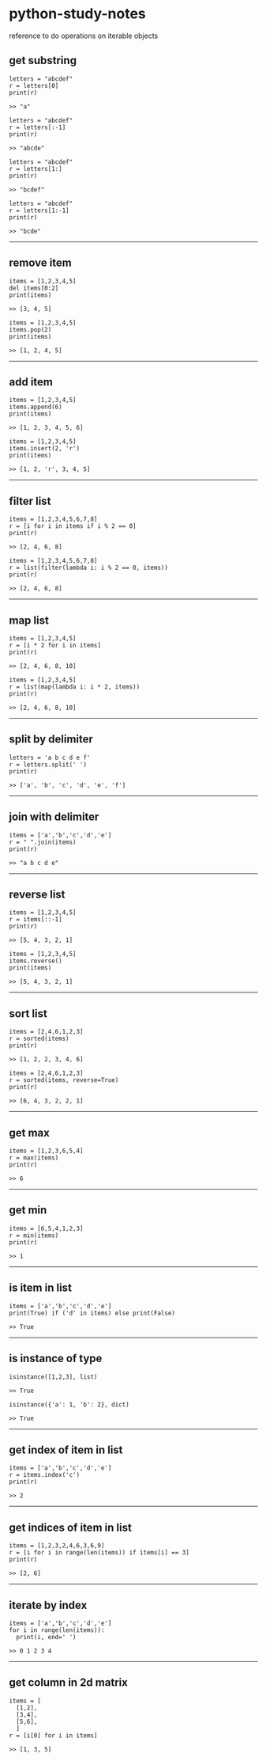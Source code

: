 # python-study-notes
reference to do operations on iterable objects

## get substring
```
letters = "abcdef"
r = letters[0]
print(r)

>> "a"
```

```
letters = "abcdef"
r = letters[:-1]
print(r)

>> "abcde"
```

```
letters = "abcdef"
r = letters[1:]
print(r)

>> "bcdef"
```

```
letters = "abcdef"
r = letters[1:-1]
print(r)

>> "bcde"
```
-----
## remove item
```
items = [1,2,3,4,5]
del items[0:2]
print(items)

>> [3, 4, 5]
```

```
items = [1,2,3,4,5]
items.pop(2)
print(items)

>> [1, 2, 4, 5]
```
-----
## add item
```
items = [1,2,3,4,5]
items.append(6)
print(items)

>> [1, 2, 3, 4, 5, 6]
```

```
items = [1,2,3,4,5]
items.insert(2, 'r')
print(items)

>> [1, 2, 'r', 3, 4, 5]
```
-----
## filter list
```
items = [1,2,3,4,5,6,7,8]
r = [i for i in items if i % 2 == 0]
print(r)

>> [2, 4, 6, 8]
```

```
items = [1,2,3,4,5,6,7,8]
r = list(filter(lambda i: i % 2 == 0, items))
print(r)

>> [2, 4, 6, 8]
```
-----
## map list
```
items = [1,2,3,4,5]
r = [i * 2 for i in items]
print(r)

>> [2, 4, 6, 8, 10]
```

```
items = [1,2,3,4,5]
r = list(map(lambda i: i * 2, items))
print(r)

>> [2, 4, 6, 8, 10]
```
-----
## split by delimiter
```
letters = 'a b c d e f'
r = letters.split(' ')
print(r)

>> ['a', 'b', 'c', 'd', 'e', 'f']
```
-----
## join with delimiter
```
items = ['a','b','c','d','e']
r = " ".join(items)
print(r)

>> "a b c d e"
```
-----
## reverse list
```
items = [1,2,3,4,5]
r = items[::-1]
print(r)

>> [5, 4, 3, 2, 1]
```

```
items = [1,2,3,4,5]
items.reverse()
print(items)

>> [5, 4, 3, 2, 1]
```
-----
## sort list
```
items = [2,4,6,1,2,3]
r = sorted(items)
print(r)

>> [1, 2, 2, 3, 4, 6]
```

```
items = [2,4,6,1,2,3]
r = sorted(items, reverse=True)
print(r)

>> [6, 4, 3, 2, 2, 1]
```
-----
## get max
```
items = [1,2,3,6,5,4]
r = max(items)
print(r)

>> 6
```
-----
## get min
```
items = [6,5,4,1,2,3]
r = min(items)
print(r)

>> 1
```
-----
## is item in list
```
items = ['a','b','c','d','e']
print(True) if ('d' in items) else print(False)

>> True
```
-----
## is instance of type
```
isinstance([1,2,3], list)

>> True
```

```
isinstance({'a': 1, 'b': 2}, dict)

>> True
```
-----
## get index of item in list
```
items = ['a','b','c','d','e']
r = items.index('c')
print(r)

>> 2
```
-----
## get indices of item in list
```
items = [1,2,3,2,4,6,3,6,9]
r = [i for i in range(len(items)) if items[i] == 3]
print(r)

>> [2, 6]
```
-----
## iterate by index
```
items = ['a','b','c','d','e']
for i in range(len(items)):
  print(i, end=' ')
  
>> 0 1 2 3 4
```
-----
## get column in 2d matrix
```
items = [
  [1,2],
  [3,4],
  [5,6],
  ]
r = [i[0] for i in items]
  
>> [1, 3, 5]
```
